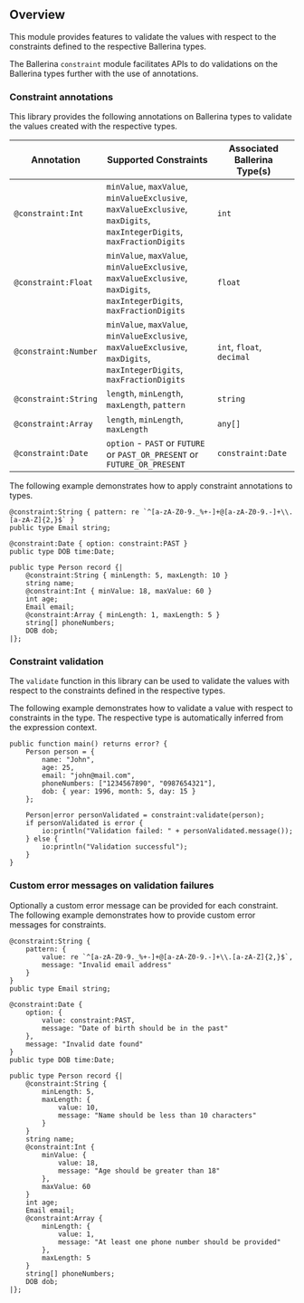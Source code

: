 ## Overview

This module provides features to validate the values with respect to the constraints defined to the respective Ballerina types.

The Ballerina `constraint` module facilitates APIs to do validations on the Ballerina types further with the use of annotations.

### Constraint annotations

This library provides the following annotations on Ballerina types to validate the values created with the respective types.

| Annotation           | Supported Constraints                                                                                                  | Associated Ballerina Type(s) |
|----------------------|------------------------------------------------------------------------------------------------------------------------|------------------------------|
| `@constraint:Int`    | `minValue`, `maxValue`, `minValueExclusive`, `maxValueExclusive`, `maxDigits`, `maxIntegerDigits`, `maxFractionDigits` | `int`                        |
| `@constraint:Float`  | `minValue`, `maxValue`, `minValueExclusive`, `maxValueExclusive`, `maxDigits`, `maxIntegerDigits`, `maxFractionDigits` | `float`                      |
| `@constraint:Number` | `minValue`, `maxValue`, `minValueExclusive`, `maxValueExclusive`, `maxDigits`, `maxIntegerDigits`, `maxFractionDigits` | `int`, `float`, `decimal`    |
| `@constraint:String` | `length`, `minLength`, `maxLength`, `pattern`                                                                          | `string`                     |
| `@constraint:Array`  | `length`, `minLength`, `maxLength`                                                                                     | `any[]`                      |
| `@constraint:Date`   | `option` - `PAST` or `FUTURE` or `PAST_OR_PRESENT` or `FUTURE_OR_PRESENT`                                              | `constraint:Date`            |

The following example demonstrates how to apply constraint annotations to types.

```ballerina
@constraint:String { pattern: re `^[a-zA-Z0-9._%+-]+@[a-zA-Z0-9.-]+\\.[a-zA-Z]{2,}$` }
public type Email string;

@constraint:Date { option: constraint:PAST }
public type DOB time:Date;

public type Person record {|
    @constraint:String { minLength: 5, maxLength: 10 }
    string name;
    @constraint:Int { minValue: 18, maxValue: 60 }
    int age;
    Email email;
    @constraint:Array { minLength: 1, maxLength: 5 }
    string[] phoneNumbers;
    DOB dob;
|};
```

### Constraint validation

The `validate` function in this library can be used to validate the values with respect to the constraints defined in the respective types.

The following example demonstrates how to validate a value with respect to constraints in the type. The respective type is automatically inferred from the expression context.

```ballerina
public function main() returns error? {
    Person person = {
        name: "John",
        age: 25,
        email: "john@mail.com",
        phoneNumbers: ["1234567890", "0987654321"],
        dob: { year: 1996, month: 5, day: 15 }
    };
    
    Person|error personValidated = constraint:validate(person);
    if personValidated is error {
        io:println("Validation failed: " + personValidated.message());
    } else {
        io:println("Validation successful");
    }
}
```

### Custom error messages on validation failures

Optionally a custom error message can be provided for each constraint. The following example demonstrates how to provide custom error messages for constraints.

```ballerina
@constraint:String { 
    pattern: {
        value: re `^[a-zA-Z0-9._%+-]+@[a-zA-Z0-9.-]+\\.[a-zA-Z]{2,}$`,
        message: "Invalid email address"
    }
}
public type Email string;

@constraint:Date {
    option: {
        value: constraint:PAST,
        message: "Date of birth should be in the past"
    },
    message: "Invalid date found"
}
public type DOB time:Date;

public type Person record {|
    @constraint:String { 
        minLength: 5, 
        maxLength: {
            value: 10,
            message: "Name should be less than 10 characters"
        }
    }
    string name;
    @constraint:Int {
        minValue: {
            value: 18,
            message: "Age should be greater than 18"
        },
        maxValue: 60
    }
    int age;
    Email email;
    @constraint:Array { 
        minLength: {
            value: 1,
            message: "At least one phone number should be provided"
        },
        maxLength: 5 
    }
    string[] phoneNumbers;
    DOB dob;
|};
```
